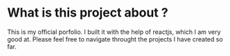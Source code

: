 # What is this project about ?

This is my official porfolio. I built it with the help of reactjs, which I am very good at.
Please feel free to navigate throught the projects I have created so far.